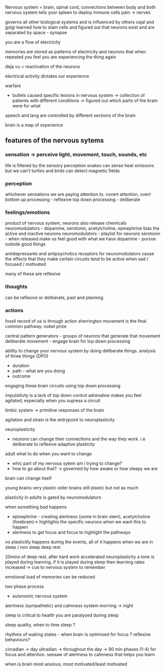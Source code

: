 Nervous system = brain, spinal cord, connections between body and both
nervous system tells your spleen to deploy immune cells
pain -> nerves

governs all other biological systems and is influenced by others
cajal and golgi learned how to stain cells and figured out that neurons exist and are separated by space - synapse

you are a flow of electricity 

memories are stored as patterns of electricity and neurons that when repeated you feel you are experiencing the thing again

deja vu = reactivation of the neurons

electrical activity dictates our experience

warfare
- bullets caused specific lesions in nervous system -> collection of patients with different conditions -> figured out which parts of the brain were for what

speech and lang are controlled by different sections of the brain

brain is a map of experience
## features of the nervous sytems
### sensation -> perceive light, movement, touch, sounds, etc
life is filtered by the sensory perception
snakes can sense heat emissons but we can't
turtles and birds can detect magnetic fields
### perception
whichever sensations we are paying attention to.
covert attention, overt
bottom up processing - reflexive
top down processing - deliberate
### feelings/emotions
product of nervous system, neurons also release chemicals
neuromodulators - dopamine, serotonin, acetylcholine, epinephrine
bias the active and inactive neurons
neuromodulators - playlist for neurons
serotonin - when released make us feel good with what we have
dopamine - pursue outside good things

antidepressants and antipsychotics
receptors for neuromodulators cause the effects that they make
certain circuits tend to be active when sad / focused / motivated

many of these are reflexive
### thoughts
can be reflexive or deliberate, past and planning
### actions
fossil record of us is through action
sherrington movement is the final common pathway. nobel prize

central pattern generators - groups of neurons that generate that movement
deliberate movement - engage brain for top down processing 

ability to change your nervous system by doing deliberate things. analysis of three things (DPO)
- duration
- path - what are you doing
- outcome

engaging these brain circuits using top down processing

impulsitivty is a lack of top down control
adrenaline makes you feel agitated, especially when you supress a circuit

limbic system -> primitive responses of the brain

agitation and strain is the entrypoint to neuroplasticity

neuroplasticity
- neurons can change their connections and the way they work.
i.e deliberate to reflexive
adaptive plasticity

adult what to do when you want to change
- whic part of my nervous sytem am i trying to change?
- how to go about that? -> governed by how awake or how sleepy we are

brain can change itself

young brains very plastic older brains still plastic but not as much

plasticity in adults is gated by neuromodulators

when something bad happens
- epinephrine - creating alertness (some in brain stem), acetylcholine (forebrain)-> highlights the specific neurons
when we want this to happen
- alertness to get focus and focus to highlight the pathways

no plasticitly happens during the events, all of it happens when we are in sleep / non sleep deep rest

20mins of deep rest, after hard work accelerated neuroplasticity
a tone is played during learning, if it is played during sleep then learning rates increased -> cue to nervous system to remember

emotional load of memories can be reduced

two phase process
- autonomic nervous system 

alertness (sympathetic) and calmness system
morning -> night

sleep is critical to health
you are paralysed during sleep 

sleep quality, when to time sleep ? 

rhythms of waking states - when brain is optimised for focus ? reflexive behaviours?

circadian -> day
ultradian -> throughout the day -> 90 min phases (1-4) for focus and attention.
seesaw of alertness to calmness that helps you learn 

when is brain most anxious, most motivated/least motivated